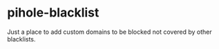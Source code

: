 # pihole-blacklist
Just a place to add custom domains to be blocked not covered by other blacklists.
